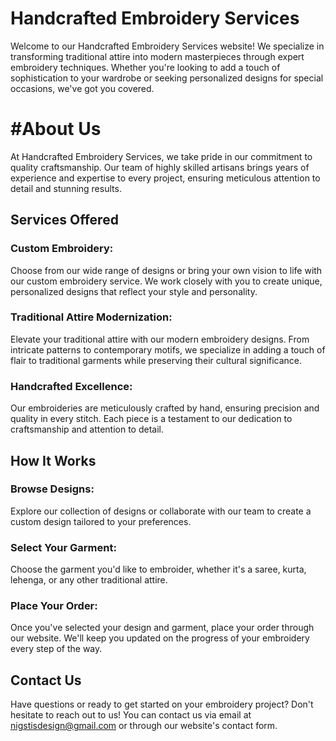 # Handcrafted Embroidery Services
Welcome to our Handcrafted Embroidery Services website! We specialize in transforming traditional attire into modern masterpieces through expert embroidery techniques. Whether you're looking to add a touch of sophistication to your wardrobe or seeking personalized designs for special occasions, we've got you covered.

# #About Us
At Handcrafted Embroidery Services, we take pride in our commitment to quality craftsmanship. Our team of highly skilled artisans brings years of experience and expertise to every project, ensuring meticulous attention to detail and stunning results.

## Services Offered
### Custom Embroidery:
 Choose from our wide range of designs or bring your own vision to life with our custom embroidery service. We work closely with you to create unique, personalized designs that reflect your style and personality.

### Traditional Attire Modernization:
 Elevate your traditional attire with our modern embroidery designs. From intricate patterns to contemporary motifs, we specialize in adding a touch of flair to traditional garments while preserving their cultural significance.

### Handcrafted Excellence: 
Our embroideries are meticulously crafted by hand, ensuring precision and quality in every stitch. Each piece is a testament to our dedication to craftsmanship and attention to detail.

## How It Works
### Browse Designs:
 Explore our collection of designs or collaborate with our team to create a custom design tailored to your preferences.

### Select Your Garment:
 Choose the garment you'd like to embroider, whether it's a saree, kurta, lehenga, or any other traditional attire.

### Place Your Order: 
Once you've selected your design and garment, place your order through our website. We'll keep you updated on the progress of your embroidery every step of the way.


## Contact Us
Have questions or ready to get started on your embroidery project? Don't hesitate to reach out to us! You can contact us via email at nigstisdesign@gmail.com or through our website's contact form.



